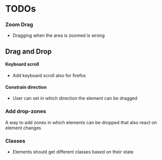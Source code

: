 # TODOs
### Zoom Drag
- Dragging when the area is zoomed is wrong
## Drag and Drop
#### Keyboard scroll
- Add keyboard scroll also for firefox
#### Constrain direction
- User can set in which direction the element can be dragged
### Add drop-zones
A way to add zones in which elements can be dropped that also react on element changes
### Classes
- Elements should get different classes based on their state
